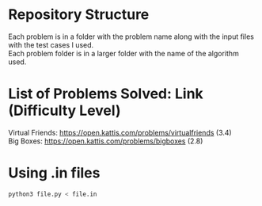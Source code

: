 # Repository Structure 
Each problem is in a folder with the problem name along with the input files with the test cases I used. <br />
Each problem folder is in a larger folder with the name of the algorithm used.

# List of Problems Solved: Link (Difficulty Level)
Virtual Friends: https://open.kattis.com/problems/virtualfriends (3.4) <br />
Big Boxes: https://open.kattis.com/problems/bigboxes (2.8) <br />

# Using .in files
```bash
python3 file.py < file.in
```
